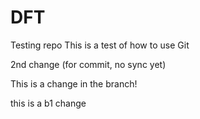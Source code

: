 DFT
===

Testing repo
This is a test of how to use Git

2nd change (for commit, no sync yet)

This is a change in the branch!

this is a b1 change
